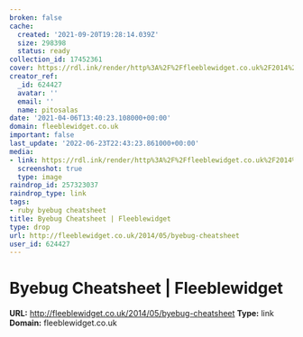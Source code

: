 ```yaml
---
broken: false
cache:
  created: '2021-09-20T19:28:14.039Z'
  size: 298398
  status: ready
collection_id: 17452361
cover: https://rdl.ink/render/http%3A%2F%2Ffleeblewidget.co.uk%2F2014%2F05%2Fbyebug-cheatsheet
creator_ref:
  _id: 624427
  avatar: ''
  email: ''
  name: pitosalas
date: '2021-04-06T13:40:23.108000+00:00'
domain: fleeblewidget.co.uk
important: false
last_update: '2022-06-23T22:43:23.861000+00:00'
media:
- link: https://rdl.ink/render/http%3A%2F%2Ffleeblewidget.co.uk%2F2014%2F05%2Fbyebug-cheatsheet
  screenshot: true
  type: image
raindrop_id: 257323037
raindrop_type: link
tags:
- ruby byebug cheatsheet
title: Byebug Cheatsheet | Fleeblewidget
type: drop
url: http://fleeblewidget.co.uk/2014/05/byebug-cheatsheet
user_id: 624427
---
```


# Byebug Cheatsheet | Fleeblewidget

**URL:** http://fleeblewidget.co.uk/2014/05/byebug-cheatsheet
**Type:** link
**Domain:** fleeblewidget.co.uk
